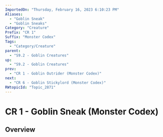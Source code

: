 ```yaml
---
ImportedOn: "Thursday, February 16, 2023 6:10:23 PM"
Aliases:
  - "Goblin Sneak"
  - "Goblin Sneaks"
Category: "Creature"
Prefix: "CR 1"
Suffix: "Monster Codex"
Tags:
  - "Category/Creature"
parent:
  - "S9.2 - Goblin Creatures"
up:
  - "S9.2 - Goblin Creatures"
prev:
  - "CR 1 - Goblin Outrider (Monster Codex)"
next:
  - "CR 6 - Goblin Stickylord (Monster Codex)"
RWtopicId: "Topic_2871"
---
```

# CR 1 - Goblin Sneak (Monster Codex)
## Overview
